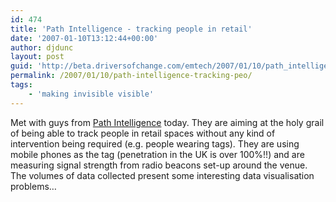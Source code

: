 ```yaml
---
id: 474
title: 'Path Intelligence - tracking people in retail'
date: '2007-01-10T13:12:44+00:00'
author: djdunc
layout: post
guid: 'http://beta.driversofchange.com/emtech/2007/01/10/path_intelligence_tracking_peo/'
permalink: /2007/01/10/path-intelligence-tracking-peo/
tags:
    - 'making invisible visible'
---
```


Met with guys from [Path Intelligence](http://www.pathintelligence.com/) today. They are aiming at the holy grail of being able to track people in retail spaces without any kind of intervention being required (e.g. people wearing tags). They are using mobile phones as the tag (penetration in the UK is over 100%!!) and are measuring signal strength from radio beacons set-up around the venue. The volumes of data collected present some interesting data visualisation problems…
